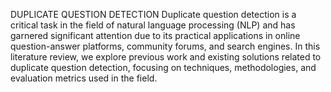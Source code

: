 DUPLICATE QUESTION DETECTION
Duplicate question detection is a critical task in the field of natural language processing (NLP) and has garnered significant attention due to its practical applications in online question-answer platforms, community forums, and search engines. In this literature review, we explore previous work and existing solutions related to duplicate question detection, focusing on techniques, methodologies, and evaluation metrics used in the field.

